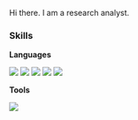 
Hi there. I am a research analyst. 

### Skills

**Languages**

<img src="https://img.shields.io/badge/Python-3776AB?style=flat&logo=Python&logoColor=white"/> <img src="https://img.shields.io/badge/R-276DC3?style=flat&logo=R&logoColor=white"/> <img src="https://img.shields.io/badge/MySQL-4479A1?style=flat&logo=MySQL&logoColor=white"/> <img src="https://img.shields.io/badge/Power BI-F2C811?style=flat&logo=Power BI&logoColor=white"/> 
<img src="https://img.shields.io/badge/Tableau-E97627?style=flat&logo=Tableau&logoColor=white"/>


**Tools**

<img src="https://img.shields.io/badge/Git-F05032?style=flat&logo=Git&logoColor=white"/>
